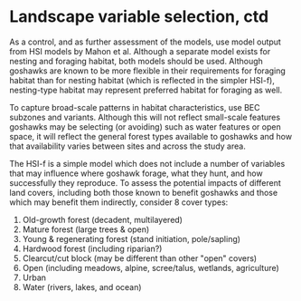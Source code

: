 Landscape variable selection, ctd
================

As a control, and as further assessment of the models, use model output from HSI models by Mahon et al. Although a separate model exists for nesting and foraging habitat, both models should be used. Although goshawks are known to be more flexible in their requirements for foraging habitat than for nesting habitat (which is reflected in the simpler HSI-f), nesting-type habitat may represent preferred habitat for foraging as well.

To capture broad-scale patterns in habitat characteristics, use BEC subzones and variants. Although this will not reflect small-scale features goshawks may be selecting (or avoiding) such as water features or open space, it will reflect the general forest types available to goshawks and how that availability varies between sites and across the study area.

The HSI-f is a simple model which does not include a number of variables that may influence where goshawk forage, what they hunt, and how successfully they reproduce. To assess the potential impacts of different land covers, including both those known to benefit goshawks and those which may benefit them indirectly, consider 8 cover types:

1.  Old-growth forest (decadent, multilayered)
2.  Mature forest (large trees & open)
3.  Young & regenerating forest (stand initiation, pole/sapling)
4.  Hardwood forest (including riparian?)
5.  Clearcut/cut block (may be different than other "open" covers)
6.  Open (including meadows, alpine, scree/talus, wetlands, agriculture)
7.  Urban
8.  Water (rivers, lakes, and ocean)
